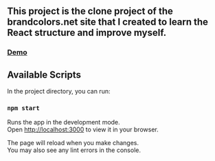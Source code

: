 ## This project is the clone project of the brandcolors.net site that I created to learn the React structure and improve myself.

### [Demo](https://brandcolorsclone.vercel.app)

## Available Scripts

In the project directory, you can run:

### `npm start`

Runs the app in the development mode.\
Open [http://localhost:3000](http://localhost:3000) to view it in your browser.

The page will reload when you make changes.\
You may also see any lint errors in the console.
